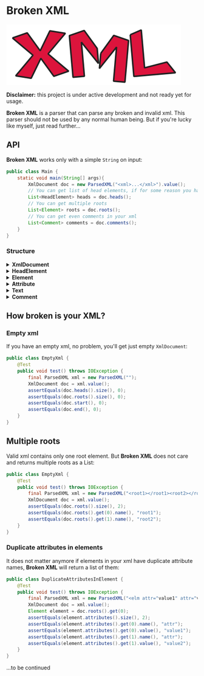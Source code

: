 # Broken XML

<img src="https://raw.githubusercontent.com/Guseyn/logos/master/broken-xml.svg?sanitize=true">

**Disclaimer:** this project is under active development and not ready yet for usage.

**Broken XML** is a parser that can parse any broken and invalid xml. This parser should not be used
by any normal human being. But if you're lucky like myself, just read further...

## API

**Broken XML** works only with a simple `String` on input:

```java
public class Main {
    static void main(String[] args){ 
        XmlDocument doc = new ParsedXML("<xml>...</xml>").value();
        // You can get list of head elements, if for some reason you have several of them
        List<HeadElement> heads = doc.heads(); 
        // You can get multiple roots
        List<Element> roots = doc.roots();
        // You can get even comments in your xml
        List<Comment> comments = doc.comments();
    }
}
```

### Structure

<details>
  <summary><b>XmlDocument</b></summary><br>
  
  **XmlDocument** is what you get by calling `new ParsedXML(xmlAsString).value()`.
  
  ```java
  XmlDocument doc = new ParsedXML(xmlAsString).value();
  // You can get list of head elements, if for some reason you have several of them
  List<HeadElement> heads = doc.heads();
  // You can get multiple roots
  List<Element> roots = doc.roots();
  // You can even get comments in your xml
  List<Comment> comments = doc.comments();
  // Also you can get start and end position of your doc
  int start = doc.start(); // is always 0
  int end = doc.end(); // is always a length of xml string
```
</details>

<details>
  <summary><b>HeadElement</b></summary><br>
  
  **HeadElement** represents head of xml. It's an element that looks like `<?xml ... ?>`.
  
  ```java
  XmlDocument doc = new ParsedXML(xmlAsString).value();
  HeadElement head = doc.heads().get(0);
  // Components:
  List<Attribute> attributes = head.attributes();
  int start = element.start();
  int end = element.end();
```
</details>

<details>
  <summary><b>Element</b></summary><br>
  
  **Element** can be either a root or just a child node in xml.
  
  ```java
  XmlDocument doc = new ParsedXML(xmlAsString).value();
  Element element = doc.roots().get(0); // can be aslo retrieved from another element via children() method
  // Components:
  String name = element.name();
  List<Attribute> attributes = element.attributes();
  List<Element> children = element.children();
  List<Text> texts = element.texts();
  int start = element.start();
  int end = element.end();
```
</details>


<details>
  <summary><b>Attribute</b></summary><br>
  
  **Attribute** can be either a component of `HeadElement` or `Element`.
  
  ```java
  XmlDocument doc = new ParsedXML(xmlAsString).value();
  Element element = doc.roots().get(0);
  Attribute attribute = element.attributes().get(0); 
  // Components:
  String name = attribute.name();
  String value = attribute.value();
  int nameStart = element.nameStart();
  int nameEnd = element.nameEnd();
  int valueStart = value.nameStart();
  int valueEnd = value.valueEnd();
```
</details>


<details>
  <summary><b>Text</b></summary><br>
  
  **Text** is a component of `Element`.
  
  ```java
  XmlDocument doc = new ParsedXML(xmlAsString).value()
  HeadElement element = doc.heads().get(0)
  Element element = doc.roots().get(0)
  Text text = element.texts().get(0) 
  // Components:
  String value = text.value();
  int start = text.start();
  int end = text.end();
```
</details>

<details>
  <summary><b>Comment</b></summary><br>
  
  **Comment** is a component of `XmlDocument`.
  
  ```java
  XmlDocument doc = new ParsedXML(xmlAsString).value()
  Comment comment = doc.comments().get(0)
  // Components:
  String text = comment.text();
  int start = comment.start();
  int end = comment.end();
```
</details>

## How broken is your XML?

### Empty xml

If you have an empty xml, no problem, you'll get just empty `XmlDocument`:

```java
public class EmptyXml {
    @Test
    public void test() throws IOException {
        final ParsedXML xml = new ParsedXML("");
        XmlDocument doc = xml.value();
        assertEquals(doc.heads().size(), 0);
        assertEquals(doc.roots().size(), 0);
        assertEquals(doc.start(), 0);
        assertEquals(doc.end(), 0);
    }
}
```

## Multiple roots

Valid xml contains only one root element. But **Broken XML** does not care and returns multiple roots as a List:

```java
public class EmptyXml {
    @Test
    public void test() throws IOException {
        final ParsedXML xml = new ParsedXML("<root1></root1><root2></root2>");
        XmlDocument doc = xml.value();
        assertEquals(doc.roots().size(), 2);
        assertEquals(doc.roots().get(0).name(), "root1");
        assertEquals(doc.roots().get(1).name(), "root2");
    }
}
```

### Duplicate attributes in elements

It does not matter anymore if elements in your xml have duplicate attribute names, **Broken XML** will return a list of them:

```java
public class DuplicateAttributesInElement {
    @Test
    public void test() throws IOException {
        final ParsedXML xml = new ParsedXML("<elm attr="value1" attr="value2"></elm>");
        XmlDocument doc = xml.value();
        Element element = doc.roots().get(0);
        assertEquals(element.attributes().size(), 2);
        assertEquals(element.attributes().get(0).name(), "attr");
        assertEquals(element.attributes().get(0).value(), "value1");
        assertEquals(element.attributes().get(1).name(), "attr");
        assertEquals(element.attributes().get(1).value(), "value2");
    }
}
```

...to be continued
